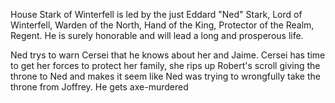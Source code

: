House Stark of Winterfell is led by the just Eddard "Ned" Stark, Lord of
Winterfell, Warden of the North, Hand of the King, Protector of the Realm,
Regent.  He is surely honorable and will lead a long and prosperous life.

Ned trys to warn Cersei that he knows about her and Jaime. Cersei has time to get her forces to protect her family, she rips up Robert's scroll giving the throne to Ned and makes it seem like Ned was trying to wrongfully take the throne from Joffrey. He gets axe-murdered
